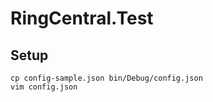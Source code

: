 ﻿# RingCentral.Test


## Setup

```
cp config-sample.json bin/Debug/config.json
vim config.json
```
